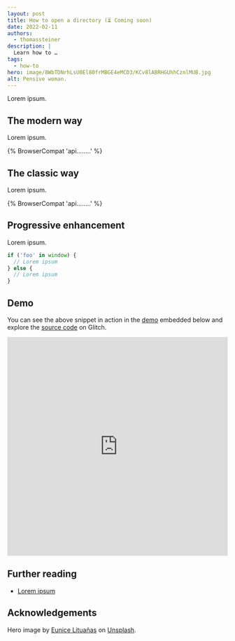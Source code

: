 ```yaml
---
layout: post
title: How to open a directory (⏳ Coming soon)
date: 2022-02-11
authors:
  - thomassteiner
description: |
  Learn how to …
tags:
  - how-to
hero: image/8WbTDNrhLsU0El80frMBGE4eMCD3/KCv8lABRHGUhhCznlMUB.jpg
alt: Pensive woman.
---
```


Lorem ipsum.

## The modern way

Lorem ipsum.

{% BrowserCompat 'api.….…' %}

## The classic way

Lorem ipsum.

{% BrowserCompat 'api.….…' %}

## Progressive enhancement

Lorem ipsum.

```js
if ('foo' in window) {
  // Lorem ipsum
} else {
  // Lorem ipsum
}
```

## Demo

You can see the above snippet in action in the
[demo](https://how-to-series.glitch.me/….html) embedded below and explore
the [source code](https://glitch.com/edit/#!/how-to-series?path=d….js) on
Glitch.

<div class="glitch-embed-wrap" style="height: 500px; width: 100%;">
  <iframe
    src="https://how-to-series.glitch.me/index.html"
    style="height: 100%; width: 100%; border: 0;"
  >
  </iframe>
</div>

## Further reading

- [Lorem ipsum](https://example.com)

## Acknowledgements

Hero image by [Eunice Lituañas](https://unsplash.com/@euniveeerse)
on [Unsplash](https://unsplash.com/photos/bpxgyD4YYt4).
